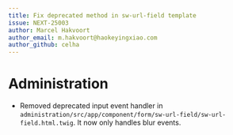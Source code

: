 ```yaml
---
title: Fix deprecated method in sw-url-field template
issue: NEXT-25003
author: Marcel Hakvoort
author_email: m.hakvoort@haokeyingxiao.com
author_github: celha
---
```

# Administration
* Removed deprecated input event handler in `administration/src/app/component/form/sw-url-field/sw-url-field.html.twig`. It now only handles blur events.
